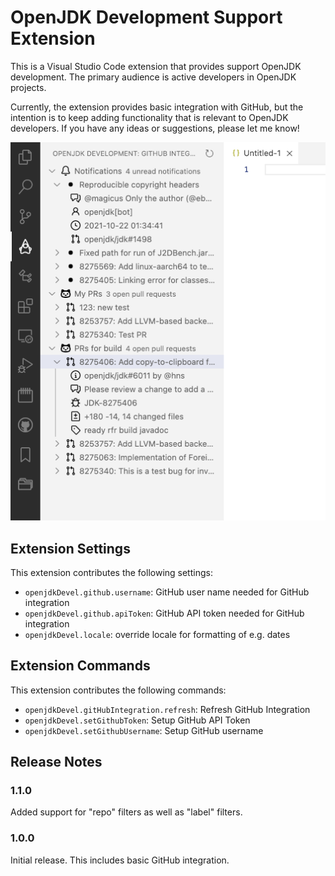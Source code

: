 # OpenJDK Development Support Extension

This is a Visual Studio Code extension that provides support OpenJDK
development. The primary audience is active developers in OpenJDK projects.

Currently, the extension provides basic integration with GitHub, but the
intention is to keep adding functionality that is relevant to OpenJDK
developers. If you have any ideas or suggestions, please let me know!

![Screenshot](media/screenshot.png)

## Extension Settings

This extension contributes the following settings:

* `openjdkDevel.github.username`: GitHub user name needed for GitHub integration
* `openjdkDevel.github.apiToken`: GitHub API token needed for GitHub integration
* `openjdkDevel.locale`: override locale for formatting of e.g. dates

## Extension Commands

This extension contributes the following commands:

* `openjdkDevel.gitHubIntegration.refresh`: Refresh GitHub Integration
* `openjdkDevel.setGithubToken`: Setup GitHub API Token
* `openjdkDevel.setGithubUsername`: Setup GitHub username

## Release Notes

### 1.1.0

Added support for "repo" filters as well as "label" filters.

### 1.0.0

Initial release. This includes basic GitHub integration.
